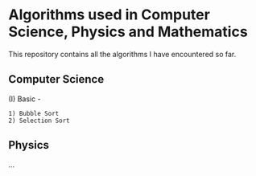 # Algorithms used in Computer Science, Physics and Mathematics

This repository contains all the algorithms I have encountered so far.


## Computer Science
(I) Basic - 

    1) Bubble Sort
    2) Selection Sort



## Physics
...